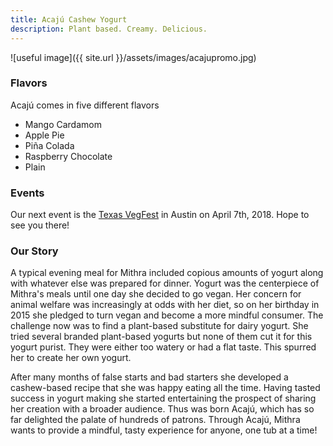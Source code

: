 ```yaml
---
title: Acajú Cashew Yogurt
description: Plant based. Creamy. Delicious.
---
```


![useful image]({{ site.url }}/assets/images/acajupromo.jpg)

### Flavors

Acajú comes in five different flavors
  - Mango Cardamom
  - Apple Pie
  - Piña Colada
  - Raspberry Chocolate
  - Plain

### Events

Our next event is the [Texas VegFest](https://www.facebook.com/TxVegFest/) in Austin on April 7th, 2018. Hope to see you there!

### Our Story

A typical evening meal for Mithra included copious amounts of yogurt along with whatever else was prepared for dinner. Yogurt was the centerpiece of Mithra's meals until one day she decided to go vegan. Her concern for animal welfare was increasingly at odds with her diet, so on her birthday in 2015 she pledged to turn vegan and become a more mindful consumer. The challenge now was to find a plant-based substitute for dairy yogurt. She tried several branded plant-based yogurts but none of them cut it for this yogurt purist. They were either too watery or had a flat taste. This spurred her to create her own yogurt.

After many months of false starts and bad starters she developed a cashew-based recipe that she was happy eating all the time. Having tasted success in yogurt making she started entertaining the prospect of sharing her creation with a broader audience. Thus was born Acajú, which has so far delighted the palate of hundreds of patrons. Through Acajú, Mithra wants to provide a mindful, tasty experience for anyone, one tub at a time!
